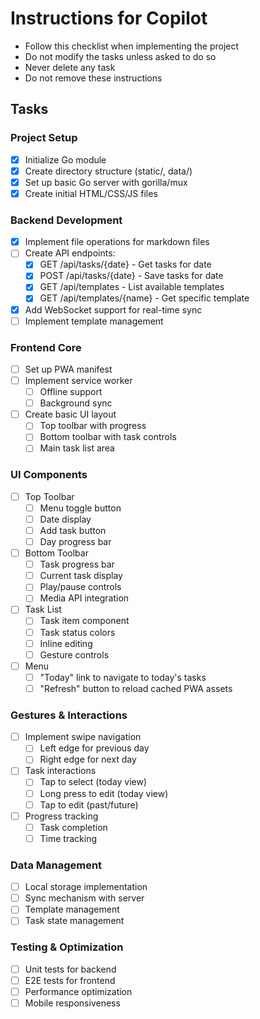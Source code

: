 # Instructions for Copilot

- Follow this checklist when implementing the project
- Do not modify the tasks unless asked to do so
- Never delete any task
- Do not remove these instructions

## Tasks

### Project Setup

- [x] Initialize Go module
- [x] Create directory structure (static/, data/)
- [x] Set up basic Go server with gorilla/mux
- [x] Create initial HTML/CSS/JS files

### Backend Development

- [x] Implement file operations for markdown files
- [ ] Create API endpoints:
  - [x] GET /api/tasks/{date} - Get tasks for date
  - [x] POST /api/tasks/{date} - Save tasks for date
  - [x] GET /api/templates - List available templates
  - [x] GET /api/templates/{name} - Get specific template
- [x] Add WebSocket support for real-time sync
- [ ] Implement template management

### Frontend Core

- [ ] Set up PWA manifest
- [ ] Implement service worker
  - [ ] Offline support
  - [ ] Background sync
- [ ] Create basic UI layout
  - [ ] Top toolbar with progress
  - [ ] Bottom toolbar with task controls
  - [ ] Main task list area

### UI Components

- [ ] Top Toolbar
  - [ ] Menu toggle button
  - [ ] Date display
  - [ ] Add task button
  - [ ] Day progress bar
- [ ] Bottom Toolbar
  - [ ] Task progress bar
  - [ ] Current task display
  - [ ] Play/pause controls
  - [ ] Media API integration
- [ ] Task List
  - [ ] Task item component
  - [ ] Task status colors
  - [ ] Inline editing
  - [ ] Gesture controls
- [ ] Menu
  - [ ] "Today" link to navigate to today's tasks
  - [ ] "Refresh" button to reload cached PWA assets

### Gestures & Interactions

- [ ] Implement swipe navigation
  - [ ] Left edge for previous day
  - [ ] Right edge for next day
- [ ] Task interactions
  - [ ] Tap to select (today view)
  - [ ] Long press to edit (today view)
  - [ ] Tap to edit (past/future)
- [ ] Progress tracking
  - [ ] Task completion
  - [ ] Time tracking

### Data Management

- [ ] Local storage implementation
- [ ] Sync mechanism with server
- [ ] Template management
- [ ] Task state management

### Testing & Optimization

- [ ] Unit tests for backend
- [ ] E2E tests for frontend
- [ ] Performance optimization
- [ ] Mobile responsiveness
